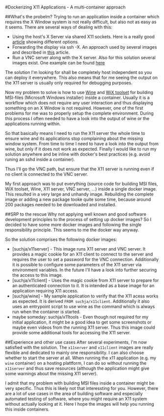#Dockerizing X11 Applications - A multi-container approach

##What's the probelm?
Trying to run an application inside a container which requires the X Window system is not really difficult, but also not as easy as it seems. There are several ways of dealing with this:

- Using the host's X Server via shared X11 sockets. Here is a really good [article](https://blog.jessfraz.com/posts/docker-containers-on-the-desktop.html) showing different options.
- Forwarding the display via ssh -X. An approach used by several images and described in [this](http://blog.docker.com/2013/07/docker-desktop-your-desktop-over-ssh-running-inside-of-a-docker-container/) article.
- Run a VNC server along with the X server. Also for this solution several images exist. One example can be found [here](https://docs.docker.com/reference/builder/#dockerfile-examples)

The solution I'm looking for shall be completely host independent so you can deploy it everywhere. This also means that for me seeing the output on the X11 server is usually only required for debugging purposes. 

Now my problem to solve is how to use [Wine](https://www.winehq.org) and [WiX toolset](http://wixtoolset.org) for building MSI-files (Microsoft Windows installer) inside a container. Usually it is a workflow which does not require any user interaction and thus displaying something on an X Window is not required. However, one of the first problems for me was to properly setup the complete environment. During this process I often needed to have a look into the output of wine or the applications running within.

So that basically means I need to run the X11 server the whole time to ensure wine and its applications stop complaining about the missing window system. From time to time I need to have a look into the output from wine, but only if it does not work as expected. Finally I would like to run my solution anywhere and be inline with docker's best practices (e.g. avoid runing an sshd inside a container).

Thus I'll go the VNC path, but ensure that the X11 server is running even if no client is connected to the VNC server.

My first approach was to put everything (source code for building MSI files, WiX toolset, Wine, X11 server, VNC server, ...) inside a single docker image. This resulted in a very large and unhandy image. Rebuilding the complete image or adding a new package tooke quite some time, because around 200 packages needed to be downloaded and installed.

##SRP to the rescue
Why not applying well known and good software development principles to the process of setting up docker images? So I decided to have some more docker images and following the single responsibility principle. This seems to me the docker way anyway.

So the solution comprises the following docker images:

- [suchja/x11server] - This image runs X11 server and VNC server. It provides a magic cookie for an X11 client to connect to the server and requires the user to set a password for the VNC connection. Additionally it is possible to configure some parameters of the X11 server via environment variables. In the future I'll have a look into further securing the access to this image.
- [suchja/x11client] - Uses the magic cookie from X11 server to prepare for an authenticated connection to it. It is intended as a base image for an application requiring X11 access. 
- [suchja/wine] - My sample application to verify that the X11 acess works as expected. It is derived `FROM suchja/x11client`. Additionally it also uses an entrypoint script to use wine as the command which is always run when the container is started.
- maybe someday: suchja/x11tools - Even though not required for my initial application, it might be a good idea to get some screenshots or maybe even videos from the running X11 server. Thus this image could provide some additional tools for accessing the X11 server.

##Experience and other use cases
After several experiments, I'm now satisfied with the solution. The `x11server` and `x11client` images are really flexible and dedicated to mainly one responsibility. I can also choose whether to start the server at all. When running the x11 application (e.g. my `wine` container) on a hosting plattform, I can do so without running the `x11server` and thus save resources (although the application might give some warnings about the missing X11 server).

I admit that my problem with building MSI files inside a container might be very specific. Thus this is likely not that interessting for you. However, there are a lot of use cases in the area of building software and especially automated testing of software, where you might require an X11 system without actually looking at it. Here I hope the images will help you running this inside containers.